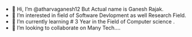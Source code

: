- 👋 Hi, I’m @atharvaganesh12 But Actual name is Ganesh Rajak.
- 👀 I’m interested in field of Software Devlopment as well Research Field.
- 🌱 I’m currently learning # 3 Year in the Field of Computer science .
- 💞️ I’m looking to collaborate on Many Tech....
  

<!---
atharvaganesh12/atharvaganesh12 is a ✨ special ✨ repository because its `README.md` (this file) appears on your GitHub profile.
You can click the Preview link to take a look at your changes.
--->
